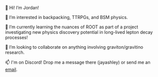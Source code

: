 👋 Hi! I’m Jordan!

👀 I’m interested in backpacking, TTRPGs, and BSM physics.

🌱 I’m currently learning the nuances of ROOT as part of a project investigating new physics discovery potential in long-lived lepton decay processes!

💞️ I’m looking to collaborate on anything involving graviton/gravitino research.

📫 I'm on Discord! Drop me a message there (jayashley) or send me an [email](mailto:jashley6@vols.utk.edu).

<!---
j-s-ashley/j-s-ashley is a ✨ special ✨ repository because its `README.md` (this file) appears on your GitHub profile.
You can click the Preview link to take a look at your changes.
--->
